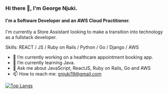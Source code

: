 ### Hi there 👋, I'm George Njuki.
#### I'm a Software Developer and an AWS Cloud Practitioner.
I'm currently a Store Assistant looking to make a transition into technology as a fullstack developer.

Skills: REACT / JS / Ruby on Rails / Python / Go / Django / AWS

- 🔭 I’m currently working on a healthcare appointment booking app. 
- 🌱 I’m currently learning Java. 
- 💬 Ask me about JavaScript, ReactJS, Ruby on Rails, Go and AWS 
- 📫 How to reach me: gnjuki19@gmail.com 



[![Top Langs](https://github-readme-stats.vercel.app/api/top-langs/?username=NjukiG)](https://github.com/anuraghazra/github-readme-stats)


